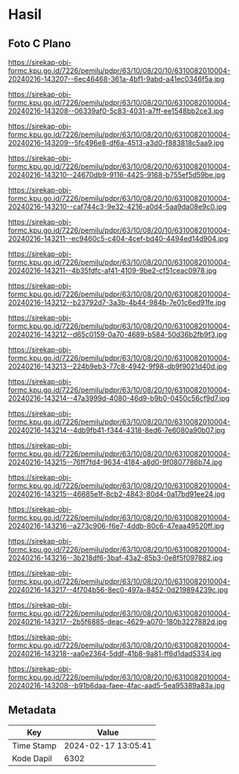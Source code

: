 # Hasil

## Foto C Plano

https://sirekap-obj-formc.kpu.go.id/7226/pemilu/pdpr/63/10/08/20/10/6310082010004-20240216-143207--6ec46468-361a-4bf1-9abd-a41ec0346f5a.jpg

https://sirekap-obj-formc.kpu.go.id/7226/pemilu/pdpr/63/10/08/20/10/6310082010004-20240216-143208--06339af0-5c83-4031-a7ff-ee1548bb2ce3.jpg

https://sirekap-obj-formc.kpu.go.id/7226/pemilu/pdpr/63/10/08/20/10/6310082010004-20240216-143209--5fc496e8-df6a-4513-a3d0-f883818c5aa9.jpg

https://sirekap-obj-formc.kpu.go.id/7226/pemilu/pdpr/63/10/08/20/10/6310082010004-20240216-143210--24670db9-9116-4425-9168-b755ef5d59be.jpg

https://sirekap-obj-formc.kpu.go.id/7226/pemilu/pdpr/63/10/08/20/10/6310082010004-20240216-143210--caf744c3-9e32-4216-a0d4-5aa9da08e9c0.jpg

https://sirekap-obj-formc.kpu.go.id/7226/pemilu/pdpr/63/10/08/20/10/6310082010004-20240216-143211--ec9460c5-c404-4cef-bd40-4494ed14d904.jpg

https://sirekap-obj-formc.kpu.go.id/7226/pemilu/pdpr/63/10/08/20/10/6310082010004-20240216-143211--4b35fdfc-af41-4109-9be2-cf51ceac0978.jpg

https://sirekap-obj-formc.kpu.go.id/7226/pemilu/pdpr/63/10/08/20/10/6310082010004-20240216-143212--b23792d7-3a3b-4b44-984b-7e01c6ed91fe.jpg

https://sirekap-obj-formc.kpu.go.id/7226/pemilu/pdpr/63/10/08/20/10/6310082010004-20240216-143212--d65c0159-0a70-4689-b584-50d36b2fb9f3.jpg

https://sirekap-obj-formc.kpu.go.id/7226/pemilu/pdpr/63/10/08/20/10/6310082010004-20240216-143213--224b9eb3-77c8-4942-9f98-db9f9021d40d.jpg

https://sirekap-obj-formc.kpu.go.id/7226/pemilu/pdpr/63/10/08/20/10/6310082010004-20240216-143214--47a3999d-4080-46d9-b9b0-0450c56cf9d7.jpg

https://sirekap-obj-formc.kpu.go.id/7226/pemilu/pdpr/63/10/08/20/10/6310082010004-20240216-143214--4db9fb41-f344-4318-8ed6-7e6080a90b07.jpg

https://sirekap-obj-formc.kpu.go.id/7226/pemilu/pdpr/63/10/08/20/10/6310082010004-20240216-143215--76ff7fd4-9634-4184-a8d0-9f0807786b74.jpg

https://sirekap-obj-formc.kpu.go.id/7226/pemilu/pdpr/63/10/08/20/10/6310082010004-20240216-143215--46685e1f-8cb2-4843-80d4-0a17bd91ee24.jpg

https://sirekap-obj-formc.kpu.go.id/7226/pemilu/pdpr/63/10/08/20/10/6310082010004-20240216-143216--a273c906-f6e7-4ddb-80c6-47eaa49520ff.jpg

https://sirekap-obj-formc.kpu.go.id/7226/pemilu/pdpr/63/10/08/20/10/6310082010004-20240216-143216--3b218df6-3baf-43a2-85b3-0e8f5f097882.jpg

https://sirekap-obj-formc.kpu.go.id/7226/pemilu/pdpr/63/10/08/20/10/6310082010004-20240216-143217--4f704b56-8ec0-497a-8452-0d219894239c.jpg

https://sirekap-obj-formc.kpu.go.id/7226/pemilu/pdpr/63/10/08/20/10/6310082010004-20240216-143217--2b5f6885-deac-4629-a070-180b3227882d.jpg

https://sirekap-obj-formc.kpu.go.id/7226/pemilu/pdpr/63/10/08/20/10/6310082010004-20240216-143218--aa0e2364-5ddf-41b8-9a81-ff6d1dad5334.jpg

https://sirekap-obj-formc.kpu.go.id/7226/pemilu/pdpr/63/10/08/20/10/6310082010004-20240216-143208--b91b6daa-faee-4fac-aad5-5ea95389a83a.jpg


## Metadata

| Key        | Value               |
| ---------- | ------------------- |
| Time Stamp | 2024-02-17 13:05:41 |
| Kode Dapil | 6302                |



